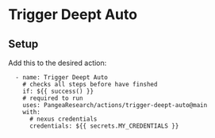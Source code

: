 # Trigger Deept Auto

## Setup

Add this to the desired action: 

      - name: Trigger Deept Auto
        # checks all steps before have finshed
        if: ${{ success() }}
        # required to run
        uses: PangeaResearch/actions/trigger-deept-auto@main
        with:
          # nexus credentials
          credentials: ${{ secrets.MY_CREDENTIALS }}

